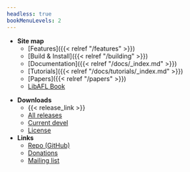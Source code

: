 ```yaml
---
headless: true
bookMenuLevels: 2
---
```


 - **Site map**
   - [Features]({{< relref "/features" >}})
   - [Build & Install]({{< relref "/building" >}})
   - [Documentation]({{< relref "/docs/_index.md" >}})
   - [Tutorials]({{< relref "/docs/tutorials/_index.md" >}})
   - [Papers]({{< relref "/papers" >}})
   - [LibAFL Book](https://aflplus.plus/libafl-book/)
<!--- [Blog](< relref "/posts" >)-->
 - **Downloads**
   - {{< release_link >}}
   - [All releases](https://github.com/AFLplusplus/AFLplusplus/releases)
   - [Current devel](https://github.com/AFLplusplus/AFLplusplus/archive/master.zip)
   - [License](https://raw.githubusercontent.com/AFLplusplus/AFLplusplus/master/docs/COPYING)
 - **Links**
   - [Repo (GitHub)](https://github.com/AFLplusplus/AFLplusplus)
   - [Donations](https://opencollective.com/AFLplusplusEU)
   - [Mailing list](https://groups.google.com/group/afl-users)
